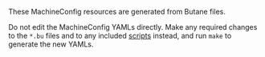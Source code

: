 These MachineConfig resources are generated from Butane files.

Do not edit the MachineConfig YAMLs directly.
Make any required changes to the `*.bu` files and to any included [scripts](../scripts/) instead, and run `make` to generate the new YAMLs.